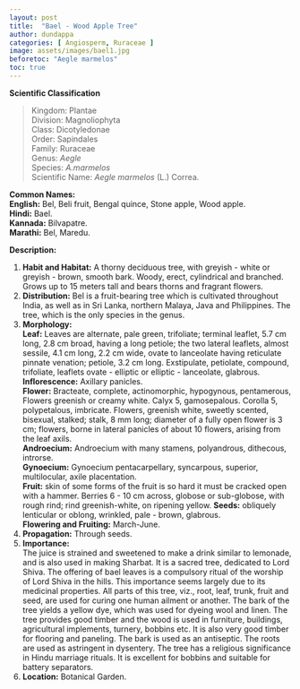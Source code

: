 ```yaml
---
layout: post
title:  "Bael - Wood Apple Tree"
author: dundappa
categories: [ Angiosperm, Ruraceae ]
image: assets/images/bael1.jpg
beforetoc: "Aegle marmelos"
toc: true
---
```


**Scientific Classification**  
>Kingdom:			Plantae  
>Division:			Magnoliophyta  
>Class:				Dicotyledonae  
>Order:				Sapindales  
>Family:			Ruraceae  
>Genus:				*Aegle*  
>Species:			*A.marmelos*  
>Scientific Name:	*Aegle marmelos* (L.) Correa.  

**Common Names:**  
**English:**		Bel, Beli fruit, Bengal quince, Stone apple, Wood apple.  
**Hindi:** 			Bael.  
**Kannada:**		Bilvapatre.  
**Marathi:**		Bel, Maredu.  

**Description:**  
1. **Habit and Habitat:** A thorny deciduous tree, with greyish - white or greyish - brown, smooth bark. Woody, erect, cylindrical and branched. Grows up to 15 meters tall and bears thorns and fragrant flowers.  
2. **Distribution:** Bel is a fruit-bearing tree which is cultivated throughout India, as well as in Sri Lanka, northern Malaya, Java and Philippines. The tree, which is the only species in the genus.  
3. **Morphology:**  
**Leaf:** Leaves are alternate, pale green, trifoliate; terminal leaflet, 5.7 cm long, 2.8 cm broad, having a long petiole; the two lateral leaflets, almost sessile, 4.1 cm long, 2.2 cm wide, ovate to lanceolate having reticulate pinnate venation; petiole, 3.2 cm long. Exstipulate, petiolate, compound, trifoliate, leaflets ovate - elliptic or elliptic - lanceolate, glabrous.  
**Inflorescence:** Axillary panicles.  
**Flower:** Bracteate, complete, actinomorphic, hypogynous, pentamerous, Flowers greenish or creamy white. Calyx 5, gamosepalous. Corolla 5, polypetalous, imbricate. Flowers, greenish white, sweetly scented, bisexual, stalked; stalk, 8 mm long; diameter of a fully open flower is 3 cm; flowers, borne in lateral panicles of about 10 flowers, arising from the leaf axils.  
**Androecium:** Androecium with many stamens, polyandrous, dithecous, introrse.  
**Gynoecium:** Gynoecium pentacarpellary, syncarpous, superior, multilocular, axile placentation.  
**Fruit:** skin of some forms of the fruit is so hard it must be cracked open with a hammer. Berries 6 - 10 cm across, globose or sub-globose, with rough rind; rind greenish-white, on ripening yellow.
**Seeds:** obliquely lenticular or oblong, wrinkled, pale - brown, glabrous.  
**Flowering and Fruiting:** March-June.  
4. **Propagation:** Through seeds.  
5. **Importance:**  
The juice is strained and sweetened to make a drink similar to lemonade, and is also used in making Sharbat. It is a sacred tree, dedicated to Lord Shiva. The offering of bael leaves is a compulsory ritual of the worship of Lord Shiva in the hills. This importance seems largely due to its medicinal properties. All parts of this tree, viz., root, leaf, trunk, fruit and seed, are used for curing one human ailment or another. The bark of the tree yields a yellow dye, which was used for dyeing wool and linen. The tree provides good timber and the wood is used in furniture, buildings, agricultural implements, turnery, bobbins etc. It is also very good timber for flooring and paneling. The bark is used as an antiseptic. The roots are used as astringent in dysentery. The tree has a religious significance in Hindu marriage rituals. It is excellent for bobbins and suitable for battery separators.  
6. **Location:** Botanical Garden.  
